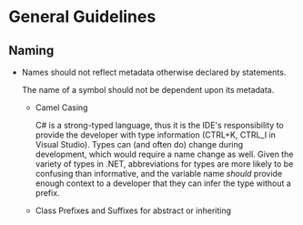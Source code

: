 # General Guidelines

## Naming

* Names should not reflect metadata otherwise declared by statements.

  The name of a symbol should not be dependent upon its metadata.

  * Camel Casing
  
    C# is a strong-typed language, thus it is the IDE's responsibility to provide the developer with type information (CTRL+K, CTRL_I in Visual Studio). Types can (and often do) change during development, which would require a name change as well. Given the variety of types in .NET, abbreviations for types are more likely to be confusing than informative, and the variable name *should* provide enough context to a developer that they can infer the type without a prefix.

  * Class Prefixes and Suffixes for abstract or inheriting
  
